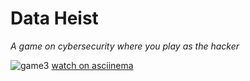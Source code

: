 # Data Heist
*A game on cybersecurity where you play as the hacker*

![game3](https://github.com/user-attachments/assets/209a45c5-ceed-44ff-9b5f-7613bbc5f097)
[watch on asciinema](https://asciinema.org/a/0Fiwq2O2YknyI3gy4DrDBb5pP)

